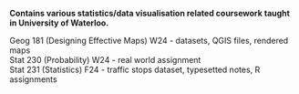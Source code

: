<b> Contains various statistics/data visualisation related coursework taught in University of Waterloo. </b> 

Geog 181 (Designing Effective Maps) W24 - datasets, QGIS files, rendered maps <br />
Stat 230 (Probability) W24 - real world assignment <br />
Stat 231 (Statistics) F24 - traffic stops dataset, typesetted notes, R assignments
